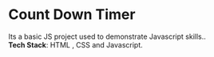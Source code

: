 <h1>Count Down Timer</h1>
Its a basic JS project used to demonstrate Javascript skills..<br>
<b>Tech Stack</b>: HTML , CSS and Javascript.
